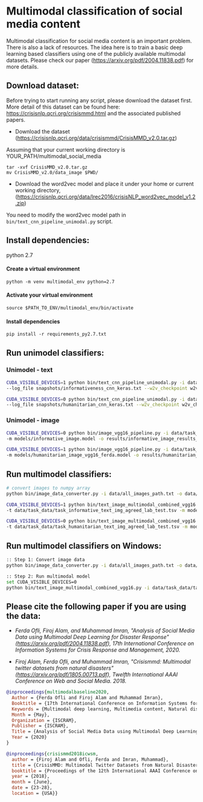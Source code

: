 # Multimodal classification of social media content


Multimodal classification for social media content is an important problem. There is also a lack of resources. The idea here is to train a basic deep learning based classifiers using one of the publicly available multimodal datasets. Please check our paper (https://arxiv.org/pdf/2004.11838.pdf) for more details.

## Download dataset:
Before trying to start running any script, please download the dataset first. More detail of this dataset can be found here: https://crisisnlp.qcri.org/crisismmd.html and the associated published papers.

* Download the dataset (https://crisisnlp.qcri.org/data/crisismmd/CrisisMMD_v2.0.tar.gz)

Assuming that your current working directory is YOUR_PATH/multimodal_social_media
```
tar -xvf CrisisMMD_v2.0.tar.gz
mv CrisisMMD_v2.0/data_image $PWD/
```

* Download the word2vec model and place it under your home or current working directory, (https://crisisnlp.qcri.org/data/lrec2016/crisisNLP_word2vec_model_v1.2.zip)

You need to modify the word2vec model path in ```bin/text_cnn_pipeline_unimodal.py``` script.

## Install dependencies:
python 2.7

#### Create a virtual environment
```
python -m venv multimodal_env python=2.7
```
#### Activate your virtual environment
```
source $PATH_TO_ENV/multimodal_env/bin/activate
```

#### Install dependencies
```
pip install -r requirements_py2.7.txt
```

## Run unimodel classifiers:

### Unimodel - text

```bash
CUDA_VISIBLE_DEVICES=1 python bin/text_cnn_pipeline_unimodal.py -i data/task_data/task_informative_text_img_agreed_lab_train.tsv -v data/task_data/task_informative_text_img_agreed_lab_dev.tsv -t data/task_data/task_informative_text_img_agreed_lab_test.tsv \
--log_file snapshots/informativeness_cnn_keras.txt --w2v_checkpoint w2v_checkpoint/word_emb_informative_keras.model -m models/informativeness_cnn_keras.model -l labeled/informativeness_labeled_cnn.tsv -o results/informativeness_results_cnn.txt >&log/text_info_cnn.txt &

CUDA_VISIBLE_DEVICES=0 python bin/text_cnn_pipeline_unimodal.py -i data/task_data/task_humanitarian_text_img_agreed_lab_train.tsv -v data/task_data/task_humanitarian_text_img_agreed_lab_dev.tsv -t data/task_data/task_humanitarian_text_img_agreed_lab_test.tsv \
--log_file snapshots/humanitarian_cnn_keras.txt --w2v_checkpoint w2v_checkpoint/word_emb_humanitarian_keras.model -m models/humanitarian_cnn_keras.model -l labeled/humanitarian_labeled_cnn.tsv -o results/humanitarian_results_cnn.txt >&log/text_hum_cnn.txt &

```
### Unimodel - image

```bash
CUDA_VISIBLE_DEVICES=0 python bin/image_vgg16_pipeline.py -i data/task_data/task_informative_text_img_agreed_lab_train.tsv -v data/task_data/task_informative_text_img_agreed_lab_dev.tsv -t data/task_data/task_informative_text_img_agreed_lab_test.tsv  \
-m models/informative_image.model -o results/informative_image_results_cnn_keras.txt >& log/informative_img_vgg16.log &

CUDA_VISIBLE_DEVICES=1 python bin/image_vgg16_pipeline.py -i data/task_data/task_humanitarian_text_img_agreed_lab_train.tsv -v data/task_data/task_humanitarian_text_img_agreed_lab_dev.tsv -t data/task_data/task_humanitarian_text_img_agreed_lab_test.tsv \
-m models/humanitarian_image_vgg16_ferda.model -o results/humanitarian_image_vgg16.txt >& log/humanitarian_img_vgg16.log &

```


## Run multimodel classifiers:

```bash
# convert images to numpy array
python bin/image_data_converter.py -i data/all_images_path.txt -o data/task_data/all_images_data_dump.npy

CUDA_VISIBLE_DEVICES=1 python bin/text_image_multimodal_combined_vgg16.py -i data/task_data/task_informative_text_img_agreed_lab_train.tsv -v data/task_data/task_informative_text_img_agreed_lab_dev.tsv \
-t data/task_data/task_informative_text_img_agreed_lab_test.tsv -m models/info_multimodal_paired_agreed_lab.model -o results/info_multimodal_results_cnn_paired_agreed_lab.txt --w2v_checkpoint w2v_checkpoint/data_w2v_info_paired_agreed_lab.model --label_index 6 >& log/info_multimodal_paired_agreed_lab.log &

CUDA_VISIBLE_DEVICES=0 python bin/text_image_multimodal_combined_vgg16.py -i data/task_data/task_humanitarian_text_img_agreed_lab_train.tsv -v data/task_data/task_humanitarian_text_img_agreed_lab_dev.tsv \
-t data/task_data/task_humanitarian_text_img_agreed_lab_test.tsv -m models/hum_multimodal_paired_agreed_lab.model -o results/hum_multimodal_results_cnn_paired_agreed_lab.txt --w2v_checkpoint w2v_checkpoint/data_w2v_hum_paired_agreed_lab.model --label_index 6 >& log/hum_multimodal_paired_agreed_lab.log &

```

## Run multimodel classifiers on Windows:

```bash
:: Step 1: Convert image data
python bin/image_data_converter.py -i data/all_images_path.txt -o data/task_data/all_images_data_dump.npy

:: Step 2: Run multimodal model
set CUDA_VISIBLE_DEVICES=0
python bin/text_image_multimodal_combined_vgg16.py -i data/task_data/task_informative_text_img_agreed_lab_train.tsv -v data/task_data/task_informative_text_img_agreed_lab_dev.tsv -t data/task_data/task_informative_text_img_agreed_lab_test.tsv -m models/info_multimodal_paired_agreed_lab.model -o results/info_multimodal_results_cnn_paired_agreed_lab.txt --w2v_checkpoint w2v_checkpoint/data_w2v_info_paired_agreed_lab.model --label_index 6 > log/info_multimodal_paired_agreed_lab.log 2>&1

```


## Please cite the following paper if you are using the data:

* *Ferda Ofli, Firoj Alam, and Muhammad Imran, "Analysis of Social Media Data using Multimodal Deep Learning for Disaster Response" (https://arxiv.org/pdf/2004.11838.pdf), 17th International Conference on Information Systems for Crisis Response and Management, 2020.*

* *Firoj Alam, Ferda Ofli, and Muhammad Imran, "Crisismmd: Multimodal twitter datasets from natural disasters" (https://arxiv.org/pdf/1805.00713.pdf), Twelfth International AAAI Conference on Web and Social Media. 2018.*


```bib
@inproceedings{multimodalbaseline2020,
  Author = {Ferda Ofli and Firoj Alam and Muhammad Imran},
  Booktitle = {17th International Conference on Information Systems for Crisis Response and Management},
  Keywords = {Multimodal deep learning, Multimedia content, Natural disasters, Crisis Computing, Social media},
  Month = {May},
  Organization = {ISCRAM},
  Publisher = {ISCRAM},
  Title = {Analysis of Social Media Data using Multimodal Deep Learning for Disaster Response},
  Year = {2020}
}

@inproceedings{crisismmd2018icwsm,
  author = {Firoj Alam and Ofli, Ferda and Imran, Muhammad},
  title = {CrisisMMD: Multimodal Twitter Datasets from Natural Disasters},
  booktitle = {Proceedings of the 12th International AAAI Conference on Web and Social Media (ICWSM)},
  year = {2018},
  month = {June},
  date = {23-28},
  location = {USA}}

```
